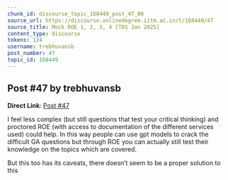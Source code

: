 ```yaml
---
chunk_id: discourse_topic_168449_post_47_00
source_url: https://discourse.onlinedegree.iitm.ac.in/t/168449/47
source_title: Mock ROE 1, 2, 3, 4 [TDS Jan 2025]
content_type: discourse
tokens: 124
username: trebhuvansb
post_number: 47
topic_id: 168449
---
```


## Post #47 by trebhuvansb

**Direct Link**: [Post #47](https://discourse.onlinedegree.iitm.ac.in/t/168449/47)

I feel less complex (but still questions that test your critical thinking) and proctored ROE (with access to documentation of the different services used) could help. In this way people can use gpt models to crack the difficult GA questions but through ROE you can actually still test their knowledge on the topics which are covered.

But this too has its caveats, there doesn’t seem to be a proper solution to this
